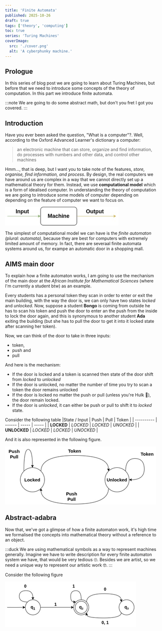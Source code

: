 ```yaml
---
title: 'Finite Automata'
published: 2025-10-26
draft: true
tags: ['theory', 'computing']
toc: true
series: 'Turing Machines'
coverImage:
  src: './cover.png'
  alt: 'A cyberphunky machine.'
---
```


## Prologue

In this series of blog post we are going to learn about Turing Machines, but before that we need to introduce some concepts of the theory of computation. In this part we introduce finite automata.

:::note
We are going to do some abstract math, but don't you fret I got you covered.
:::

## Introduction

Have you ever been asked the question, "What is a computer"?. Well, according to the Oxford Advanced Learner's dictionary a computer:

> an electronic machine that can store, organize and find information, do processes with numbers and other data, and control other machines

Hmm..., that is deep, but I want you to take note of the features, _store, organise, find information, and process_. By design, the real computers we have around us are complex in a way that we cannot directly set up a mathematical theory for them. Instead, we use **computational model** which is a form of idealised computer. In understanding the theory of computation we are going to introduce some models of computer depending on depending on the feature of computer we want to focus on.

![A simple computer model](./computer-model.jpg 'A simple computer model')

The simplest of computational model we can have is the _finite automaton (plural: automata)_, because they are best for computers with extremely limited amount of memory. In fact, there are severaal finite automata systems around us, for exampe an automatic door in a shopping mall.

## AIMS main door

To explain how a finite automaton works, I am going to use the mechanism of the main door at the _African Institute for Mathematical Sciences_ (where I'm currently a student btw) as an example.

Every students has a personal token they scan in order to enter or exit the main building, with the way the door is, we can only have two states _locked_ and _unlocked_. Now, suppose a student **Bongo** is coming from outside he has to scan his token and push the door to enter an the push from the inside to lock the door again, and this is synonymous to another student **Ada** exiting the building (but she has to pull the door to get it into it locked state after scanning her token).

Now, we can think of the door to take in three inputs:

- token,
- push and
- pull

And here is the mechanism:

- If the door is locked and a token is scanned then state of the door shift from _locked_ to _unlocked_
- If the door is unlocked, no matter the number of time you try to scan a token the door remains unlocked
- If the door is locked no matter the push or pull (unless you're Hulk :new_moon_with_face:), the door remain locked.
- If the door is _unlocked_, it can either be push or pull to shift it to _locked_ state.

Consider the following table
|State / Input | Push | Pull | Token |
| ---------- | ------ | ----- | ----- |
| **LOCKED** | _LOCKED_ | _LOCKED_ | _UNOCKED_ |
| **UNLOCKED** | _LOCKED_ | _LOCKED_ | _UNOCKED_ |

And it is also represented in the following figure.

![AIMS door machine](./aims-door-machine.jpg 'AIMS door machine')

## Abstract-adabra

Now that, we've got a glimpse of how a finite automaton work, it's high time we formalised the concepts into mathematical theory without a reference to an object.

:::duck
We are using mathematical symbols as a way to represent machines generally. Imagine we have to write description for every finite automaton system we have, that would be very tedious :roll_eyes:. Besides we are artist, so we need a unique way to represent our artistic work :nerd_face:.
:::

<!--From our door model, we have that the set of possible states the machine can be is $\{ \text{LOCKED, UNLOCKED} \}$, for inputs we have $\{ \text{PULL, PUSH, TOKEN} \}$-->

Consider the following figure

![A simple abstract finite automaton](./simple-abstract.jpg 'A simple abstract finite automaton')

